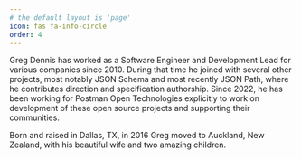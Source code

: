 ```yaml
---
# the default layout is 'page'
icon: fas fa-info-circle
order: 4
---
```


Greg Dennis has worked as a Software Engineer and Development Lead for various companies since 2010.  During that time he joined with several other projects, most notably JSON Schema and most recently JSON Path, where he contributes direction and specification authorship.  Since 2022, he has been working for Postman Open Technologies explicitly to work on development of these open source projects and supporting their communities.

Born and raised in Dallas, TX, in 2016 Greg moved to Auckland, New Zealand, with his beautiful wife and two amazing children.

